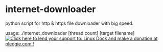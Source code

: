 internet-downloader
===================

python script for http &amp; https file downloader with big speed.

usage:
./internet_downloader <http or https url> [thread count] [target filename]
<a href='https://pledgie.com/campaigns/28502'><img alt='Click here to lend your support to: Linux Dock and make a donation at pledgie.com !' src='https://pledgie.com/campaigns/28502.png?skin_name=chrome' border='0' ></a>
